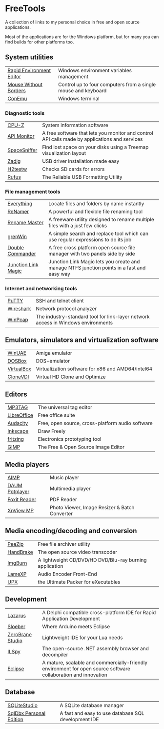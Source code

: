 # FreeTools
A collection of links to my personal choice in free and open source applications.

Most of the applications are for the Windows platform, but for many you can find builds for other platforms too.

## System utilities
| | |
|-|-|
[Rapid Environment Editor](https://www.rapidee.com) | Windows environment variables management
[Mouse Without Borders](https://www.microsoft.com/en-us/garage/profiles/mouse-without-borders/) | Control up to four computers from a single mouse and keyboard
[ConEmu](https://conemu.github.io/)|Windows terminal

### Diagnostic tools
| | |
|-|-|
[CPU-Z](https://www.cpuid.com/softwares/cpu-z.html)|System information software
[API Monitor](http://www.rohitab.com/apimonitor)|A free software that lets you monitor and control API calls made by applications and services
[SpaceSniffer](http://www.uderzo.it/main_products/space_sniffer/)|Find lost space on your disks using a Treemap visualization layout
[Zadig](http://zadig.akeo.ie/)|USB driver installation made easy
[H2testw](http://www.heise.de/ct/Redaktion/bo/downloads/h2testw_1.4.zip)|Checks SD cards for errors
[Rufus](http://rufus.akeo.ie/)|The Reliable USB Formatting Utility

### File management tools
| | |
|-|-|
[Everything](https://www.voidtools.com/) | Locate files and folders by name instantly
[ReNamer](http://www.den4b.com/news/2416/renamer-6-9)|A powerful and flexible file renaming tool
[Rename Master](http://www.joejoesoft.com/vcms/108/)|A freeware utility designed to rename multiple files with a just few clicks
[grepWin](https://tools.stefankueng.com/grepWin.html)|A simple search and replace tool which can use regular expressions to do its job
[Double Commander](https://doublecmd.sourceforge.io/)|A free cross platform open source file manager with two panels side by side
[Junction Link Magic](http://www.rekenwonder.com/linkmagic.htm)|Junction Link Magic lets you create and manage NTFS junction points in a fast and easy way 

### Internet and networking tools
| | |
|-|-|
[PuTTY](https://www.putty.org/)|SSH and telnet client
[Wireshark](https://www.wireshark.org/)|Network protocol analyzer
[WinPcap](https://www.winpcap.org/)|The industry-standard tool for link-layer network access in Windows environments

## Emulators, simulators and virtualization software
| | |
|-|-|
[WinUAE](http://www.winuae.net/)|Amiga emulator
[DOSBox](https://www.dosbox.com/)|DOS-emulator
[VirtualBox](https://www.virtualbox.org/)|Virtualization software for x86 and AMD64/Intel64
[CloneVDI](https://forums.virtualbox.org/viewtopic.php?f=6&t=22422)|Virtual HD Clone and Optimize

## Editors
| | |
|-|-|
[MP3TAG](https://www.mp3tag.de/en/)|The universal tag editor
[LibreOffice](https://www.libreoffice.org/)|Free office suite
[Audacity](https://www.audacityteam.org/)|Free, open source, cross-platform audio software
[Inkscape](https://inkscape.org/nl/)|Draw Freely
[fritzing](http://fritzing.org/home/)|Electronics prototyping tool
[GIMP](https://www.gimp.org/)|The Free & Open Source Image Editor

## Media players
| | |
|-|-|
[AIMP](http://www.aimp.ru/)|Music player
[DAUM Potplayer](https://potplayer.daum.net/)|Multimedia player
[Foxit Reader](https://www.foxitsoftware.com/pdf-reader/)|PDF Reader
[XnView MP](https://www.xnview.com/en/)|Photo Viewer, Image Resizer & Batch Converter

## Media encoding/decoding and conversion
| | |
|-|-|
[PeaZip](http://www.peazip.org/)|Free file archiver utility
[HandBrake](https://handbrake.fr/)|The open source video transcoder
[ImgBurn](http://www.imgburn.com/)|A lightweight CD/DVD/HD DVD/Blu-ray burning application
[LameXP](http://lamexp.sourceforge.net/)|Audio Encoder Front-End
[UPX](https://upx.github.io/)|the Ultimate Packer for eXecutables

## Development
| | |
|-|-|
[Lazarus](https://www.lazarus-ide.org/)|A Delphi compatible cross-platform IDE for Rapid Application Development
[Sloeber](http://eclipse.baeyens.it/)|Where Arduino meets Eclipse
[ZeroBrane Studio](https://studio.zerobrane.com/)|Lightweight IDE for your Lua needs
[ILSpy](http://www.ilspy.net/)|The open-source .NET assembly browser and decompiler
[Eclipse](https://www.eclipse.org/downloads/)|A mature, scalable and commercially-friendly environment for open source software collaboration and innovation

## Database
| | |
|-|-|
[SQLiteStudio](https://sqlitestudio.pl/index.rvt)|A SQLite database manager
[SqlDbx Personal Edition](http://www.sqldbx.com/)|A fast and easy to use database SQL development IDE
